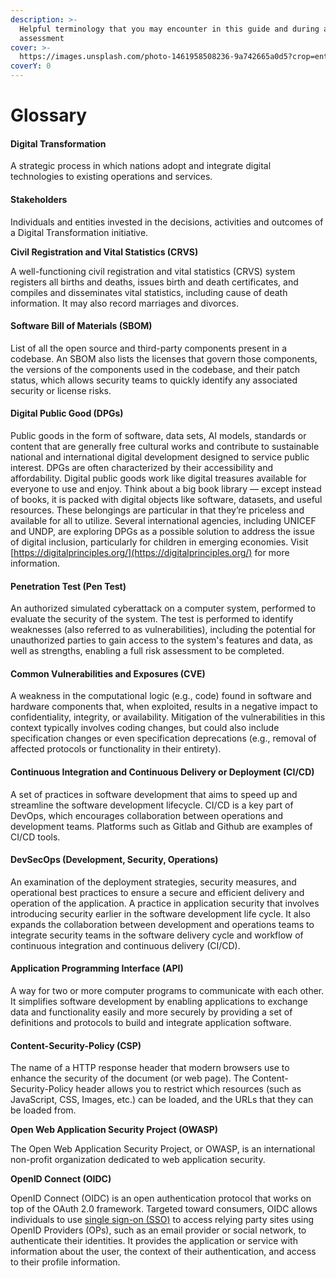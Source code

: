 ```yaml
---
description: >-
  Helpful terminology that you may encounter in this guide and during an
  assessment
cover: >-
  https://images.unsplash.com/photo-1461958508236-9a742665a0d5?crop=entropy&cs=srgb&fm=jpg&ixid=M3wxOTcwMjR8MHwxfHNlYXJjaHw0fHx3b3Jkc3xlbnwwfHx8fDE3MTUyMzA4NzN8MA&ixlib=rb-4.0.3&q=85
coverY: 0
---
```


# Glossary

#### Digital Transformation

A strategic process in which nations adopt and integrate digital technologies to existing operations and services.

#### Stakeholders&#x20;

Individuals and entities invested in the decisions, activities and outcomes of a Digital Transformation initiative.

**Civil Registration and Vital Statistics (CRVS)**

A well-functioning civil registration and vital statistics (CRVS) system registers all births and deaths, issues birth and death certificates, and compiles and disseminates vital statistics, including cause of death information. It may also record marriages and divorces.

#### Software Bill of Materials (SBOM)

List of all the open source and third-party components present in a codebase. An SBOM also lists the licenses that govern those components, the versions of the components used in the codebase, and their patch status, which allows security teams to quickly identify any associated security or license risks.

#### Digital Public Good (DPGs)

Public goods in the form of software, data sets, AI models, standards or content that are generally free cultural works and contribute to sustainable national and international digital development designed to service public interest. DPGs are often characterized by their accessibility and affordability. Digital public goods work like digital treasures available for everyone to use and enjoy. Think about a big book library — except instead of books, it is packed with digital objects like software, datasets, and useful resources. These belongings are particular in that they’re priceless and available for all to utilize. Several international agencies, including UNICEF and UNDP, are exploring DPGs as a possible solution to address the issue of digital inclusion, particularly for children in emerging economies. Visit [https://digitalprinciples.org/](https://digitalprinciples.org/) for more information.&#x20;

#### Penetration Test (Pen Test)

An authorized simulated cyberattack on a computer system, performed to evaluate the security of the system. The test is performed to identify weaknesses (also referred to as vulnerabilities), including the potential for unauthorized parties to gain access to the system's features and data, as well as strengths, enabling a full risk assessment to be completed.

#### Common Vulnerabilities and Exposures (CVE)

A weakness in the computational logic (e.g., code) found in software and hardware components that, when exploited, results in a negative impact to confidentiality, integrity, or availability. Mitigation of the vulnerabilities in this context typically involves coding changes, but could also include specification changes or even specification deprecations (e.g., removal of affected protocols or functionality in their entirety).

#### Continuous Integration and Continuous Delivery or Deployment (CI/CD)

A set of practices in software development that aims to speed up and streamline the software development lifecycle. CI/CD is a key part of DevOps, which encourages collaboration between operations and development teams. Platforms such as Gitlab and Github are examples of CI/CD tools.&#x20;

#### DevSecOps (Development, Security, Operations)

An examination of the deployment strategies, security measures, and operational best practices to ensure a secure and efficient delivery and operation of the application. A practice in application security that involves introducing security earlier in the software development life cycle. It also expands the collaboration between development and operations teams to integrate security teams in the software delivery cycle and workflow of continuous integration and continuous delivery (CI/CD).

#### Application Programming Interface (API)

A way for two or more computer programs to communicate with each other. It simplifies software development by enabling applications to exchange data and functionality easily and more securely by providing a set of definitions and protocols to build and integrate application software.

#### Content-Security-Policy (CSP)

The name of a HTTP response header that modern browsers use to enhance the security of the document (or web page). The Content-Security-Policy header allows you to restrict which resources (such as JavaScript, CSS, Images, etc.) can be loaded, and the URLs that they can be loaded from.

**Open Web Application Security Project (OWASP)**

The Open Web Application Security Project, or OWASP, is an international non-profit organization dedicated to web application security.

**OpenID Connect (OIDC)**

OpenID Connect (OIDC) is an open authentication protocol that works on top of the OAuth 2.0 framework. Targeted toward consumers, OIDC allows individuals to use [single sign-on (SSO)](https://www.pingidentity.com/en/resources/identity-fundamentals/authentication/single-sign-on.html) to access relying party sites using OpenID Providers (OPs), such as an email provider or social network, to authenticate their identities. It provides the application or service with information about the user, the context of their authentication, and access to their profile information.
